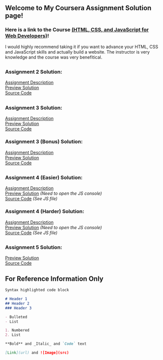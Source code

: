 ## Welcome to My Coursera Assignment Solution page!


### Here is a link to the Course [(HTML, CSS, and JavaScript for Web Developers)](https://www.coursera.org/learn/html-css-javascript-for-web-developers/home/welcome)!

I would highly recommend taking it if you want to advance your HTML, CSS and JavaScript skills and actually build a website. The instructor is very knowledge and the course was very benefitical.

##  

### Assignment 2 Solution:
[Assignment Description](https://github.com/Confidenceiskey/fullstack-course4/blob/master/assignments/assignment2/Assignment-2.md)  
[Preview Solution](https://confidenceiskey.github.io/coursera-test/module2-solution/)    
[Source Code](https://github.com/Confidenceiskey/coursera-test/tree/gh-pages/module2-solution)
## 

### Assignment 3 Solution:
[Assignment Description](https://github.com/Confidenceiskey/fullstack-course4/blob/master/assignments/assignment3/Assignment-3.md)  
[Preview Solution](https://confidenceiskey.github.io/coursera-test/module3-solution/)    
[Source Code](https://github.com/Confidenceiskey/coursera-test/tree/gh-pages/module3-solution)

### Assignment 3 (Bonus) Solution:
[Assignment Description](https://github.com/Confidenceiskey/fullstack-course4/blob/master/assignments/assignment3/Assignment-3.md)  
[Preview Solution](https://confidenceiskey.github.io/coursera-test/module3-solution-bonus/)    
[Source Code](https://github.com/Confidenceiskey/coursera-test/tree/gh-pages/module3-solution-bonus)
##

### Assignment 4 (Easier) Solution:
[Assignment Description](https://github.com/Confidenceiskey/fullstack-course4/blob/master/assignments/assignment4/Assignment-4.md)   
[Preview Solution](https://confidenceiskey.github.io/coursera-test/module4-solution-easier/) _(Need to open the JS console)_   
[Source Code](https://github.com/Confidenceiskey/coursera-test/tree/gh-pages/module4-solution-easier) _(See JS file)_

### Assignment 4 (Harder) Solution:
[Assignment Description](https://github.com/Confidenceiskey/fullstack-course4/blob/master/assignments/assignment4/Assignment-4.md)   
[Preview Solution](https://confidenceiskey.github.io/coursera-test/module4-solution-harder/) _(Need to open the JS console)_    
[Source Code](https://github.com/Confidenceiskey/coursera-test/tree/gh-pages/module4-solution-harder) _(See JS file)_
##

### Assignment 5 Solution:
[Preview Solution](https://confidenceiskey.github.io/coursera-test/module5-solution/)    
[Source Code](https://github.com/Confidenceiskey/coursera-test/tree/gh-pages/module5-solution)

##

## For Reference Information Only

```markdown
Syntax highlighted code block

# Header 1
## Header 2
### Header 3

- Bulleted
- List

1. Numbered
2. List

**Bold** and _Italic_ and `Code` text

[Link](url) and ![Image](src)
```
